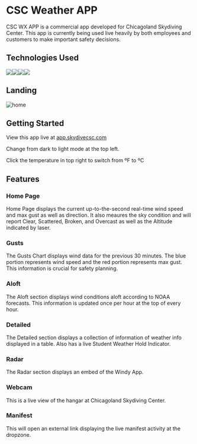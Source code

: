 # CSC Weather APP

CSC WX APP is a commercial app developed for Chicagoland Skydiving Center. This app is currently being used live heavily by both employees and customers to make important safety decisions.

## Technologies Used
![](https://img.shields.io/badge/JavaScript-323330?style=for-the-badge&logo=javascript&logoColor=F7DF1E)![](https://img.shields.io/badge/React-20232A?style=for-the-badge&logo=react&logoColor=61DAFB)![](https://img.shields.io/badge/Socket.io-010101?&style=for-the-badge&logo=Socket.io&logoColor=white)![](https://img.shields.io/badge/GraphQl-E10098?style=for-the-badge&logo=graphql&logoColor=white)

## Landing

![home](https://ryanerickson.netlify.app/images/CSCwx.png)

## Getting Started

View this app live at [app.skydivecsc.com](app.skydivecsc.com)

Change from dark to light mode at the top left.

Click the temperature in top right to switch from ºF to ºC

## Features

### Home Page

Home Page displays the current up-to-the-second real-time wind speed and max gust as well as direction. It also meaures the sky condition and will report Clear, Scattered, Broken, and Overcast as well as the Altitude indicated by laser.

### Gusts

The Gusts Chart displays wind data for the previous 30 minutes. The blue portion represents wind speed and the red portion represents max gust. This information is crucial for safety planning.

### Aloft

The Aloft section displays wind conditions aloft according to NOAA forecasts. This information is updated once per hour at the top of every hour.

### Detailed

The Detailed section displays a collection of information of weather info displayed in a table. Also has a live Student Weather Hold Indicator.

### Radar

The Radar section displays an embed of the Windy App.

### Webcam

This is a live view of the hangar at Chicagoland Skydiving Center.

### Manifest

This will open an external link displaying the live manifest activity at the dropzone.

